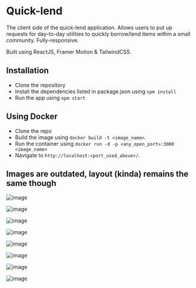 # Quick-lend

The client side of the quick-lend application. Allows users to put up requests for day-to-day utilities to quickly borrow/lend items within a small community. Fully-responsive.

Built using ReactJS, Framer Motion & TailwindCSS.

## Installation

- Clone the repository
- Install the dependencies listed in package.json using `npm install`
- Run the app using `npm start`

## Using Docker

- Clone the repo
- Build the image using `docker build -t <image_name>`.
- Run the container using `docker run -d -p <any_open_port>:3000 <image_name>`
- Navigate to `http://localhost:<port_used_above>/`.

## Images are outdated, layout (kinda) remains the same though

![image](https://user-images.githubusercontent.com/78612244/220717400-6574ec85-f077-4de0-afaa-5a69f6d7d414.png)

![image](https://user-images.githubusercontent.com/78612244/220717480-22c0327f-78f0-48d8-b9ed-5bec66822bf7.png)

![image](https://user-images.githubusercontent.com/78612244/220717535-c39b06d7-06e8-4588-b773-450fb1763023.png)

![image](https://user-images.githubusercontent.com/78612244/220717692-666bd8e8-ce51-4c90-b01b-a11255be9266.png)

![image](https://user-images.githubusercontent.com/78612244/220717752-fa6b360c-64f7-4343-934f-2998784cff48.png)

![image](https://user-images.githubusercontent.com/78612244/220717795-7a572d03-b2fd-48e4-9ffe-d9831c7fb7f3.png)

![image](https://user-images.githubusercontent.com/78612244/220717867-98a49bec-0b98-43fb-a225-6786fea49540.png)

![image](https://user-images.githubusercontent.com/78612244/220717940-e442c536-200c-45c4-963f-82100ac88d68.png)

